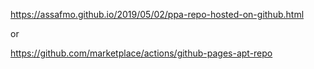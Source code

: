 https://assafmo.github.io/2019/05/02/ppa-repo-hosted-on-github.html

or

https://github.com/marketplace/actions/github-pages-apt-repo
